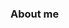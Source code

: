 ### About me

<!--
  * www.linkedin.com/in/enamulrafti
  * https://www.facebook.com/whereisrafti/
  * https://www.kaggle.com/ghostfury
-->
